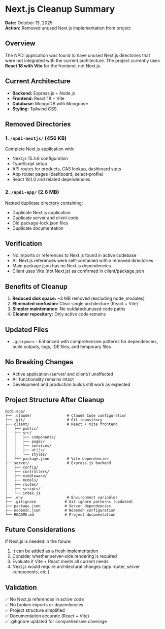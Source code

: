 # Next.js Cleanup Summary

**Date:** October 13, 2025  
**Action:** Removed unused Next.js implementation from project

## Overview
The NPDI application was found to have unused Next.js directories that were not integrated with the current architecture. The project currently uses **React 18 with Vite** for the frontend, not Next.js.

## Current Architecture
- **Backend:** Express.js + Node.js
- **Frontend:** React 18 + Vite
- **Database:** MongoDB with Mongoose
- **Styling:** Tailwind CSS

## Removed Directories

### 1. `/npdi-nextjs/` (456 KB)
Complete Next.js application with:
- Next.js 15.4.6 configuration
- TypeScript setup
- API routes for products, CAS lookup, dashboard stats
- App router pages (dashboard, select-profile)
- React 19.1.0 and related dependencies

### 2. `/npdi-app/` (2.6 MB)
Nested duplicate directory containing:
- Duplicate Next.js application
- Duplicate server and client code
- Old package-lock.json files
- Duplicate documentation

## Verification
- No imports or references to Next.js found in active codebase
- All Next.js references were self-contained within removed directories
- Main package.json has no Next.js dependencies
- Client uses Vite (not Next.js) as confirmed in client/package.json

## Benefits of Cleanup
1. **Reduced disk space:** ~3 MB removed (excluding node_modules)
2. **Eliminated confusion:** Clear single architecture (React + Vite)
3. **Simpler maintenance:** No outdated/unused code paths
4. **Cleaner repository:** Only active code remains

## Updated Files
- `.gitignore` - Enhanced with comprehensive patterns for dependencies, build outputs, logs, IDE files, and temporary files

## No Breaking Changes
- Active application (server/ and client/) unaffected
- All functionality remains intact
- Development and production builds still work as expected

## Project Structure After Cleanup
```
npdi-app/
├── .claude/                # Claude Code configuration
├── .git/                   # Git repository
├── client/                 # React + Vite frontend
│   ├── public/
│   ├── src/
│   │   ├── components/
│   │   ├── pages/
│   │   ├── services/
│   │   ├── utils/
│   │   └── styles/
│   └── package.json        # Vite dependencies
├── server/                 # Express.js backend
│   ├── config/
│   ├── controllers/
│   ├── middleware/
│   ├── models/
│   ├── routes/
│   ├── scripts/
│   └── index.js
├── .env                    # Environment variables
├── .gitignore             # Git ignore patterns (updated)
├── package.json           # Server dependencies
├── nodemon.json           # Nodemon configuration
└── README.md              # Project documentation
```

## Future Considerations
If Next.js is needed in the future:
1. It can be added as a fresh implementation
2. Consider whether server-side rendering is required
3. Evaluate if Vite + React meets all current needs
4. Next.js would require architectural changes (app router, server components, etc.)

## Validation
✅ No Next.js references in active code  
✅ No broken imports or dependencies  
✅ Project structure simplified  
✅ Documentation accurate (React + Vite)  
✅ .gitignore updated for comprehensive coverage
